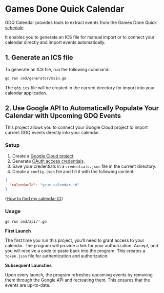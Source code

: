 # Games Done Quick Calendar

GDQ Calendar provides tools to extract events from the Games Done Quick [schedule](https://www.gamesdonequick.com/schedule).

It enables you to generate an ICS file for manual import or to connect your calendar directly and import events automatically.

## 1. Generate an ICS file

To generate an ICS file, run the following command:

```bash
go run cmd/generator/main.go
```

The `gdq.ics` file will be created in the current directory for import into your calendar application.

## 2. Use Google API to Automatically Populate Your Calendar with Upcoming GDQ Events

This project allows you to connect your Google Cloud project to import current GDQ events directly into your calendar.

### Setup

1. Create a [Google Cloud project](https://developers.google.com/workspace/guides/create-project).
2. Generate [OAuth access credentials](https://developers.google.com/workspace/guides/create-credentials#oauth-client-id).
3. Save your credentials in a `credentials.json` file in the current directory.
4. Create a `config.json` file and fill it with the following content:

```json
{
  "calendarId": "your-calendar-id"
}
```

([How to find my calendar ID](https://fullcalendar.io/docs/google-calendar))

### Usage

```bash
go run cmd/api/*.go
```

**First Launch**

The first time you run this project, you'll need to grant access to your calendar. The program will provide a link for your authorization. Accept, and you will receive a code to paste back into the program. This creates a `token.json` file for authentication and authorization.

**Subsequent Launches**

Upon every launch, the program refreshes upcoming events by removing them through the Google API and recreating them. This ensures that the events are up-to-date.
